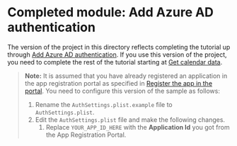 # Completed module: Add Azure AD authentication

The version of the project in this directory reflects completing the tutorial up through [Add Azure AD authentication](https://docs.microsoft.com/graph/tutorials/ios-objectivec?tutorial-step=3). If you use this version of the project, you need to complete the rest of the tutorial starting at [Get calendar data](https://docs.microsoft.com/graph/tutorials/ios-objectivec?tutorial-step=4).

> **Note:** It is assumed that you have already registered an application in the app registration portal as specified in [Register the app in the portal](https://docs.microsoft.com/graph/tutorials/ios-objectivec?tutorial-step=2). You need to configure this version of the sample as follows:
>
> 1. Rename the `AuthSettings.plist.example` file to `AuthSettings.plist`.
> 1. Edit the `AuthSettings.plist` file and make the following changes.
>     1. Replace `YOUR_APP_ID_HERE` with the **Application Id** you got from the App Registration Portal.
